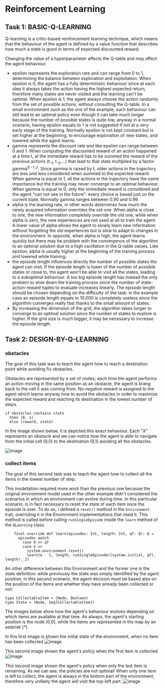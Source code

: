 # Reinforcement Learning

## Task 1: BASIC-Q-LEARNING

Q-learning is a critic-based reinforcement learning technique, which means that the behaviour of the agent is
defined by a value function that describes how much a state is good in terms of expected discounted reward.

Changing the value of a hyperparameter affects the Q-table and may affect the agent behaviour.

- epsilon represents the exploration rate and can range from 0 to 1, determining the balance between exploration and
exploitation. When epsilon is 0, the agent has a fully deterministic behaviour since at each step it always takes the action 
having the highest expected return, therefore many states are never visited and the learning can't be optimal. 
When epsilon is 1, the agent always choose the 
action randomly from the set of possible actions, without consulting the Q-table. In a small environment such as the
one of the example, such behaviour can still lead to an optimal policy even though it can take much longer because the
number of possible states is quite low, anyway in a normal scenario, having epsilon equals to 1 is not suggested if
not at a very early stage of the training. Normally epsilon is not kept constant but is set higher at the beginning, to
encourage exploration of new states, and lowered while the agent learns. 
- gamma represents the discount rate and like epsilon can range between 0 and 1. When computing the discounted reward of
an action happened at a time t, at the immediate reward has to be summed the reward of the previous actions (t<sub>-1</sub>, t<sub>-2</sub>,...) that lead to that state multiplied
by a factor gamma<sup>(t - t<sub>-i</sub>)</sup>. Since gamma is raised by t, older actions in the trajectory are less and less considered
when summed to the expected reward. When gamma is equal to 1, all the actions in the trajectory have the same importance
but the training may never converge to an optimal behaviour. When gamma is equal to 0, only the immediate reward is considered
and the agent "can not see in the future": every choice is based just on the current state. 
Normally gamma ranges between 0.90 and 0.99.
- alpha is the learning rate, in other words determines how much the newly acquired information overrides the old one.
When alpha is close to one, the new information completely override the old one, while when alpha is zero, the new experiences
are not used at all to train the agent. A lower value of alpha allows the agent to slowly learn new information without forgetting
the old experiences but is slow to adapt to changes in the environment. In opposite, when alpha is high, the agent learns
quickly but there may be problem with the convergence of the algorithm to an optimal solution due to a high oscillation
in the Q-table values. Like epsilon, alpha is usually higher at the beginning of the training process and lowered while
training.
- the episode length influences directly the number of possible states the agent can visit. If the episode length is lower 
of the number of possible states or close to, the agent won't be able to visit all the states, leading to a suboptimal behaviour. 
A too big episode length has instead the only problem to slow down the training process since the number of state-action-reward tuples
to evaluate increases linearly. The episode length should be chosen depending on the difficulty of the task: in the example case an episode
length equals to 10.000 is completely useless since the algorithm converges really fast thanks to the small amount of states.
- By increasing the dimension of the grid, the algorithm takes longer to converge to an optimal solution since the number of states to
explore is higher. If the grid size is much bigger, it may be necessary to increase the episode length.


## Task 2: DESIGN-BY-Q-LEARNING

### obstacles

The goal of this task was to teach the agent how to reach a destination point while avoiding fix obstacles.

Obstacles are represented by a set of nodes; each time the agent performs an action moving in the same position as an obstacle, the agent is brang 
back to the cell it was coming from. No negative reward is assigned to the agent which learns anyway how to avoid the obstacles in order to maximize the
expected reward and reaching its destination in the lowest number of steps.

```
if obstacles contains state
  then (0, s)
  else (reward, state)
```

In the image shown below, it is depicted this exact behaviour. Each "X" represents an obstacle and we can notice how the agent is able to navigate from
the initial cell (0,0) to the destination (9,1) avoiding all the obstacles.

![image](https://github.com/NicoloMalucelli/asmd_09-Reinforcement_Learning/assets/73821474/871d6b47-cb79-48f9-93f4-cf1035a8056e)

### collect items

The goal of this second task was to teach the agent how to collect all the items in the lowest number of step. 

This modellation required more work than the previous one because the original environment model used in the other example didn't considered the scenarios in which
an environment can evolve during time. In this particular scenario, is in fact necessary to reset the state of each item once the episode is over. To do so, I defined
a `reset()` method in the `Environment` trait, overriding it in the Environment implementations that need it. This method is called before calling `runSingleEpisode` inside the
`learn` method of the `QLearning` class.

```
    final override def learn(episodes: Int, length: Int, qf: Q): Q =
      episodes match
        case 0 => qf
        case e => 
          system.environment.reset()
          learn(e - 1, length, runSingleEpisode((system.initial, qf), length)._2)
```

An other difference between this Environment and the former one is the state definition: while previously the state was simply identified by the agent position, in this second scenario,
the agent decision must be based also on the position of the items and whether they have already been collected or not:

```
type CollectableItem = (Node, Boolean)
type State = (Node, Seq[CollectableItem])
```

The images below show how the agent's behaviour evolves depending on which items are available at that time. As always, the agent's starting position is the node (0,0), while the items
are represented in the map by an asterisk (*).

In this first image is shown the initial state of the environment, when no item has been collected
![image](https://github.com/NicoloMalucelli/asmd_09-Reinforcement_Learning/assets/73821474/7465f4be-6031-4f7a-93e4-20f81e9dfaf6)

This second image shown the agent's policy when the first item is collected 
![image](https://github.com/NicoloMalucelli/asmd_09-Reinforcement_Learning/assets/73821474/354ef774-d0e4-4099-9fd7-a7a7cf248479)

This second image shown the agent's policy when only the last item is remaining. As we can see, the policies are not optimal! When only one item is left to collect, the agent is always in the bottom part of the environment, therefore
very unlikely the agent will visit the top-left part.
![image](https://github.com/NicoloMalucelli/asmd_09-Reinforcement_Learning/assets/73821474/ec312857-b9e1-4b1b-998a-cf7b729cdbde)



